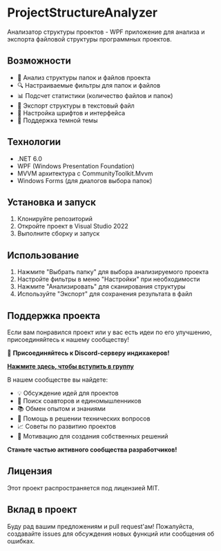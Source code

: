 # ProjectStructureAnalyzer

Анализатор структуры проектов - WPF приложение для анализа и экспорта файловой структуры программных проектов.

## Возможности

* 📂 Анализ структуры папок и файлов проекта
* 🔍 Настраиваемые фильтры для папок и файлов
* 📊 Подсчет статистики (количество файлов и папок)
* 💾 Экспорт структуры в текстовый файл
* 🎨 Настройка шрифтов и интерфейса
* 🌙 Поддержка темной темы

## Технологии

* .NET 6.0
* WPF (Windows Presentation Foundation)
* MVVM архитектура с CommunityToolkit.Mvvm
* Windows Forms (для диалогов выбора папок)

## Установка и запуск

1. Клонируйте репозиторий
2. Откройте проект в Visual Studio 2022
3. Выполните сборку и запуск

## Использование

1. Нажмите "Выбрать папку" для выбора анализируемого проекта
2. Настройте фильтры в меню "Настройки" при необходимости
3. Нажмите "Анализировать" для сканирования структуры
4. Используйте "Экспорт" для сохранения результата в файл

## Поддержка проекта

Если вам понравился проект или у вас есть идеи по его улучшению, присоединяйтесь к нашему сообществу!

🚀 **Присоединяйтесь к Discord-серверу индихакеров!**

**[Нажмите здесь, чтобы вступить в группу](https://discord.gg/VET58PT6dJ)**

В нашем сообществе вы найдете:
* 💡 Обсуждение идей для проектов
* 🤝 Поиск соавторов и единомышленников
* 📚 Обмен опытом и знаниями
* 🔧 Помощь в решении технических вопросов
* 📈 Советы по развитию проектов
* 🎯 Мотивацию для создания собственных решений

**Станьте частью активного сообщества разработчиков!**

## Лицензия

Этот проект распространяется под лицензией MIT.

## Вклад в проект

Буду рад вашим предложениям и pull request'ам! Пожалуйста, создавайте issues для обсуждения новых функций или сообщения об ошибках.